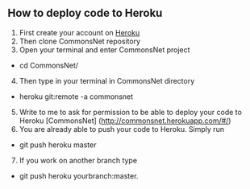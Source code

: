 ## How to deploy code to Heroku

1. First create your account on [Heroku](https://dashboard-classic.heroku.com/)
2. Then clone CommonsNet repository
3. Open your terminal and enter CommonsNet project 
  - cd CommonsNet/
4. Then type in your terminal in CommonsNet directory
  - heroku git:remote -a commonsnet 
5. Write to me to ask for permission to be able to deploy your code to Heroku [CommonsNet] (http://commonsnet.herokuapp.com/#/)
6. You are already able to push your code to Heroku. Simply run 
  - git push heroku master 
7. If you work on another branch type 
  - git push heroku yourbranch:master. 
